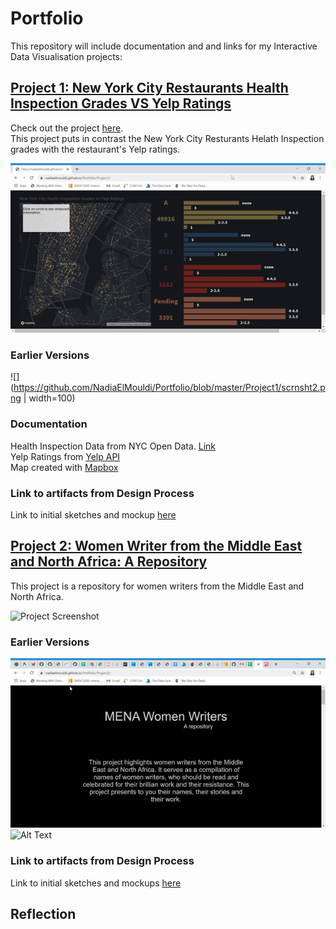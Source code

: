 # Portfolio
This repository will include documentation and and links for my Interactive Data Visualisation projects:

## [Project 1: New York City Restaurants Health Inspection Grades VS Yelp Ratings](https://nadiaelmouldi.github.io/Portfolio/Project1/)
Check out the project [here](https://nadiaelmouldi.github.io/Portfolio/Project1/).  
This project puts in contrast the New York City Resturants Helath Inspection grades with the restaurant's Yelp ratings.  
  
![Project Screenshot](https://github.com/NadiaElMouldi/Portfolio/blob/master/Project1/project1.gif)
### Earlier Versions
![](https://github.com/NadiaElMouldi/Portfolio/blob/master/Project1/scrnsht2.png | width=100)
### Documentation
Health Inspection Data from NYC Open Data. [Link](https://data.cityofnewyork.us/Health/DOHMH-New-York-City-Restaurant-Inspection-Results/43nn-pn8j)  
Yelp Ratings from [Yelp API](https://www.yelp.com/developers/documentation/v3/business)  
Map created with [Mapbox](https://www.mapbox.com/)
### Link to artifacts from Design Process
Link to initial sketches and mockup [here](https://github.com/NadiaElMouldi/Portfolio/tree/master/Project1/Sketches%20and%20Mockups)
 

## [Project 2: Women Writer from the Middle East and North Africa: A Repository](https://nadiaelmouldi.github.io/Portfolio/Project2/)  
This project is a repository for women writers from the Middle East and North Africa.  
  
![Project Screenshot](https://github.com/NadiaElMouldi/Portfolio/blob/master/Project2/project2.gif)
### Earlier Versions
![Alt Text](https://github.com/NadiaElMouldi/Portfolio/blob/master/Project2/v1.gif)
![Alt Text](https://github.com/NadiaElMouldi/Portfolio/blob/master/Project2/iteration2.gif)
### Link to artifacts from Design Process
Link to initial sketches and mockups [here](https://github.com/NadiaElMouldi/Portfolio/tree/master/Project2/Sketches%20and%20Mockup)

## Reflection

